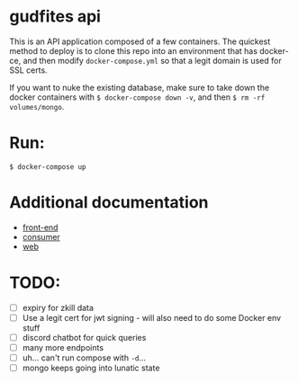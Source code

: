 # gudfites api

This is an API application composed of a few containers. The quickest method
to deploy is to clone this repo into an environment that has docker-ce, and
then modify `docker-compose.yml` so that a legit domain is used for SSL certs.

If you want to nuke the existing database, make sure to take down the docker
containers with `$ docker-compose down -v`, and then `$ rm -rf volumes/mongo`.

# Run:

`$ docker-compose up`

# Additional documentation

- [front-end](https://github.com/agony-unleashed/gudfites)
- [consumer](apps/web/README.md)
- [web](apps/web/README.md)

# TODO:

- [ ] expiry for zkill data
- [ ] Use a legit cert for jwt signing - will also need to do some Docker env stuff
- [ ] discord chatbot for quick queries
- [ ] many more endpoints
- [ ] uh... can't run compose with `-d`...
- [ ] mongo keeps going into lunatic state
